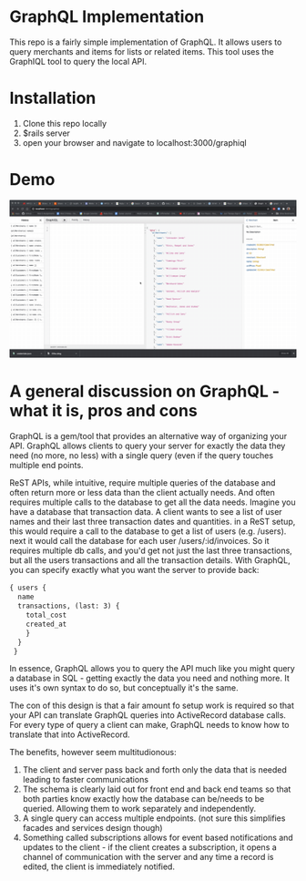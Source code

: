 # GraphQL Implementation
This repo is a fairly simple implementation of GraphQL.  It allows users to query merchants and items for lists or related items.  This tool uses the GraphIQL tool to query the local API.

# Installation
1. Clone this repo locally
2. $rails server
3. open your browser and navigate to localhost:3000/graphiql

# Demo
![GraphQL Demo](readme_images/graphql_demo.gif)



# A general discussion on GraphQL - what it is, pros and cons
GraphQL is a gem/tool that provides an alternative way of organizing your API.  GraphQL allows clients to query your server for exactly the data they need (no more, no less) with a single query (even if the query touches multiple end points.

ReST APIs, while intuitive, require multiple queries of the database and often return more or less data than the client actually needs. And often requires multiple calls to the database to get all the data needs.  Imagine you have a database that transaction data.  A client wants to see a list of user names and their last three transaction dates and quantities.  in a ReST setup, this would require a call to the database to get a list of users (e.g. /users).  next it would call the database for each user /users/:id/invoices.  So it requires multiple db calls, and you'd get not just the last three transactions, but all the users transactions and all the transaction details.  With GraphQL, you can specify exactly what you want the server to provide back:
```
{ users {
  name
  transactions, (last: 3) {
    total_cost
    created_at
    }
  }
 }
 ```
 In essence, GraphQL allows you to query the API much like you might query a database in SQL - getting exactly the data you need and nothing more. It uses it's own syntax to do so, but conceptually it's the same.
 
The con of this design is that a fair amount fo setup work is required so that your API can translate GraphQL queries into ActiveRecord database calls.  For every type of query a client can make, GraphQL needs to know how to translate that into ActiveRecord.

The benefits, however seem multitudionous:
1. The client and server pass back and forth only the data that is needed leading to faster communications
2. The schema is clearly laid out for front end and back end teams so that both parties know exactly how the database can be/needs to be queried.  Allowing them to work separately and independently.
3. A single query can access multiple endpoints. (not sure this simplifies facades and services design though)
4. Something called subscriptions allows for event based notifications and updates to the client - if the client creates a subscription, it opens a channel of communication with the server and any time a record is edited, the client is immediately notified.
